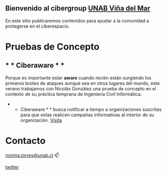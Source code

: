## Bienvenido al cibergroup [UNAB Viña del Mar](https://twitter.com/inf_unab_vm)

En este sitio publicaremos contenidos para ayudar a la comunidad a protegerse en el ciberespacio. 

# Pruebas de Concepto
## * * Ciberaware * * 
Porque es importante estar **aware** cuando recién están surgiendo los primeros brotes de ataques aunque sea en otros lugares del mundo, este verano trabajamos con Nicolás González una prueba de concepto en el contexto de su práctica temprana de Ingeniería Civil Informática.  

* * Ciberaware * * busca notificar a tiempo a organizaciones suscritas para que estas realicen campañas informativas al interior de su organización. 
[Visita](http://cyberaware.informatica-unab-vm.cl)


# Contacto


romina.torres@unab.cl :mailbox:



[twitter](https://twitter.com/rominabot)
